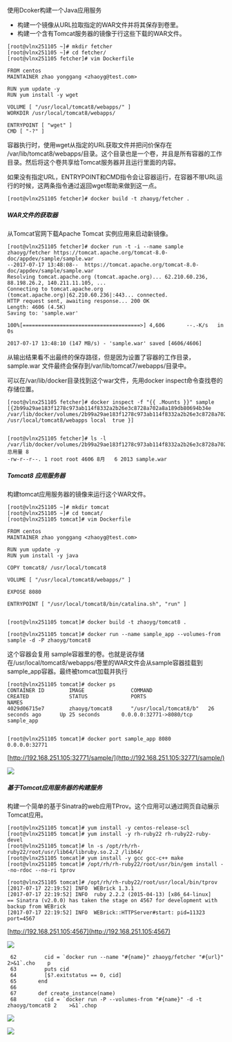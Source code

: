 使用Dcoker构建一个Java应用服务

* 构建一个镜像从URL拉取指定的WAR文件并将其保存到卷里。
* 构建一个含有Tomcat服务器的镜像于行这些下载的WAR文件。

```
[root@vlnx251105 ~]# mkdir fetcher
[root@vlnx251105 ~]# cd fetcher/
[root@vlnx251105 fetcher]# vim Dockerfile

FROM centos
MAINTAINER zhao yonggang <zhaoyg@test.com>

RUN yum update -y
RUN yum install -y wget

VOLUME [ "/usr/local/tomcat8/webapps/" ]
WORKDIR /usr/local/tomcat8/webapps/

ENTRYPOINT [ "wget" ]
CMD [ "-?" ]
```

容器执行时，使用wget从指定的URL获取文件并把问价保存在 /var/lib/tomcat8/webapps/目录。这个目录也是一个卷，并且是所有容器的工作目录。然后将这个卷共享给Tomcat服务器并且运行里面的内容。

如果没有指定URL，ENTRYPOINT和CMD指令会让容器运行，在容器不带URL运行的时候，这两条指令通过返回wget帮助来做到这一点。

```
[root@vlnx251105 fetcher]# docker build -t zhaoyg/fetcher .
```

##### WAR文件的获取器

从Tomcat官网下载Apache Tomcat 实例应用来启动新镜像。

```
[root@vlnx251105 fetcher]# docker run -t -i --name sample zhaoyg/fetcher https://tomcat.apache.org/tomcat-8.0-doc/appdev/sample/sample.war
--2017-07-17 13:48:08--  https://tomcat.apache.org/tomcat-8.0-doc/appdev/sample/sample.war
Resolving tomcat.apache.org (tomcat.apache.org)... 62.210.60.236, 88.198.26.2, 140.211.11.105, ...
Connecting to tomcat.apache.org (tomcat.apache.org)|62.210.60.236|:443... connected.
HTTP request sent, awaiting response... 200 OK
Length: 4606 (4.5K)
Saving to: 'sample.war'

100%[======================================>] 4,606       --.-K/s   in 0s      

2017-07-17 13:48:10 (147 MB/s) - 'sample.war' saved [4606/4606]
```

从输出结果看不出最终的保存路径，但是因为设置了容器的工作目录，sample.war 文件最终会保存到/var/lib/tomcat7/webapps/目录中。

可以在/var/lib/docker目录找到这个war文件，先用docker inspect命令查找卷的存储位置。

```
[root@vlnx251105 fetcher]# docker inspect -f "{{ .Mounts }}" sample
[{2b99a29ae183f1278c973ab114f8332a2b26e3c8728a702a8a189db80694b34e /var/lib/docker/volumes/2b99a29ae183f1278c973ab114f8332a2b26e3c8728a702a8a189db80694b34e/_data /usr/local/tomcat8/webapps local  true }]


[root@vlnx251105 fetcher]# ls -l /var/lib/docker/volumes/2b99a29ae183f1278c973ab114f8332a2b26e3c8728a702a8a189db80694b34e/_data
总用量 8
-rw-r--r--. 1 root root 4606 8月   6 2013 sample.war
```

##### Tomcat8 应用服务器

构建tomcat应用服务器的镜像来运行这个WAR文件。

```
[root@vlnx251105 ~]# mkdir tomcat
[root@vlnx251105 ~]# cd tomcat/
[root@vlnx251105 tomcat]# vim Dockerfile

FROM centos
MAINTAINER zhao yonggang <zhaoyg@test.com>

RUN yum update -y
RUN yum install -y java

COPY tomcat8/ /usr/local/tomcat8

VOLUME [ "/usr/local/tomcat8/webapps/" ]

EXPOSE 8080

ENTRYPOINT [ "/usr/local/tomcat8/bin/catalina.sh", "run" ]


[root@vlnx251105 tomcat]# docker build -t zhaoyg/tomcat8 .

[root@vlnx251105 tomcat]# docker run --name sample_app --volumes-from sample -d -P zhaoyg/tomcat8
```

这个容器会复用 sample容器里的卷。也就是说存储在/usr/local/tomcat8/webapps/卷里的WAR文件会从sample容器挂载到sample\_app容器。最终被tomcat加载并执行

```
[root@vlnx251105 tomcat]# docker ps
CONTAINER ID        IMAGE               COMMAND                  CREATED             STATUS              PORTS                     NAMES
4029d06715e7        zhaoyg/tomcat8      "/usr/local/tomcat8/b"   26 seconds ago      Up 25 seconds       0.0.0.0:32771->8080/tcp   sample_app


[root@vlnx251105 tomcat]# docker port sample_app 8080
0.0.0.0:32771
```

[http://192.168.251.105:32771/sample/](http://192.168.251.105:32771/sample/)

![](/assets/0F280D60-1235-48F8-8161-8001F8242E04.png)

##### 基于Tomcat应用服务器的构建服务

构建一个简单的基于Sinatra的web应用TProv。这个应用可以通过网页自动展示Tomcat应用。

```
[root@vlnx251105 tomcat]# yum install -y centos-release-scl
[root@vlnx251105 tomcat]# yum install -y rh-ruby22 rh-ruby22-ruby-devel
[root@vlnx251105 tomcat]# ln -s /opt/rh/rh-ruby22/root/usr/lib64/libruby.so.2.2 /lib64/
[root@vlnx251105 tomcat]# yum install -y gcc gcc-c++ make
[root@vlnx251105 tomcat]# /opt/rh/rh-ruby22/root/usr/bin/gem install --no-rdoc --no-ri tprov

[root@vlnx251105 tomcat]# /opt/rh/rh-ruby22/root/usr/local/bin/tprov
[2017-07-17 22:19:52] INFO  WEBrick 1.3.1
[2017-07-17 22:19:52] INFO  ruby 2.2.2 (2015-04-13) [x86_64-linux]
== Sinatra (v2.0.0) has taken the stage on 4567 for development with backup from WEBrick
[2017-07-17 22:19:52] INFO  WEBrick::HTTPServer#start: pid=11323 port=4567
```

[http://192.168.251.105:4567](http://192.168.251.105:4567)

![](/assets/BF80B683-67D3-45D1-AA08-405663A103B6.png)

     62         cid = `docker run --name "#{name}" zhaoyg/fetcher "#{url}" 2>&1`.cho    p   
     63         puts cid
     64         [$?.exitstatus == 0, cid]
     65       end
     66   
     67       def create_instance(name)
     68         cid = `docker run -P --volumes-from "#{name}" -d -t zhaoyg/tomcat8 2    >&1`.chop

![](/assets/77090655-CEBD-47A1-B8A6-6F7F3E5F1394.png)

![](/assets/1404BBF7-2842-4AB8-A126-257B0D8AB461.png)









